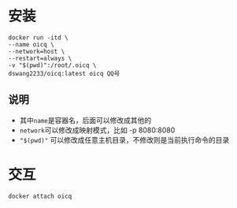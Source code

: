 # 安装

```
docker run -itd \
--name oicq \
--network=host \
--restart=always \
-v "$(pwd)":/root/.oicq \
dswang2233/oicq:latest oicq QQ号
```

## 说明

* 其中`name`是容器名，后面可以修改成其他的
* `network`可以修改成映射模式，比如 -p 8080:8080
* `"$(pwd)"` 可以修改成任意主机目录，不修改则是当前执行命令的目录

# 交互

```
docker attach oicq
```
